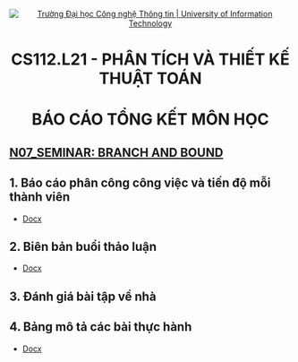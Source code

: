 <p align="center"><a href="https://www.uit.edu.vn/" title="Trường Đại học Công nghệ Thông tin" style="border: none;"><img src="https://i.imgur.com/WmMnSRt.png" alt="Trường Đại học Công nghệ Thông tin | University of Information Technology"></a></p>

<h1 align="center"><b>CS112.L21 - PHÂN TÍCH VÀ THIẾT KẾ THUẬT TOÁN</b></h1>
<h1 align="center"><b>BÁO CÁO TỔNG KẾT MÔN HỌC</b></h1>

<h2><b><a href="https://github.com/twice1st/CS112.L21.N7/tree/main/Seminar_CS112.L21.N07">N07_SEMINAR: BRANCH AND BOUND</a></b></h1>

## **1. Báo cáo phân công công việc và tiến độ mỗi thành viên**
- [Docx](https://github.com/twice1st/CS112.L21.N7/blob/main/SummaryReport/PhanCongCV%2BTheoDoi.docx)

## **2. Biên bản buổi thảo luận**
- [Docx](https://github.com/twice1st/CS112.L21.N7/blob/main/SummaryReport/BienBan%2BDanhGiaBTVN.docx)

## **3. Đánh giá bài tập về nhà**

## **4. Bảng mô tả các bài thực hành**
- [Docx](https://github.com/twice1st/CS112.L21.N7/blob/main/SummaryReport/MoTaTH.docx)
